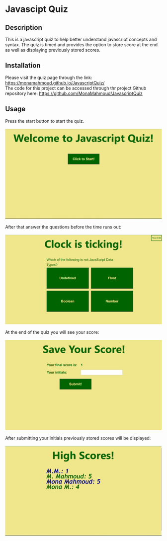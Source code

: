 # Javascipt Quiz
## Description
This is a javascript quiz to help better understand javascript concepts and syntax. The quiz is timed and provides the option to store score at the end as well as displaying previously stored scores.

## Installation
Please visit the quiz page through the link: https://monamahmoud.github.io/JavascriptQuiz/  <br>
The code for this project can be accessed through thr project Github repository here: https://github.com/MonaMahmoud/JavascriptQuiz

## Usage
Press the start button to start the quiz. <br><br>
![alt text](assets/images/screenshot1.png)

After that answer the questions before the time runs out:<br><br>
![alt text](assets/images/screenshot2.png)

At the end of the quiz you will see your score:<br><br>
![alt text](assets/images/screenshot3.png)

After submitting your initials previously stored scores will be displayed:<br><br>
![alt text](assets/images/screenshot4.png)

